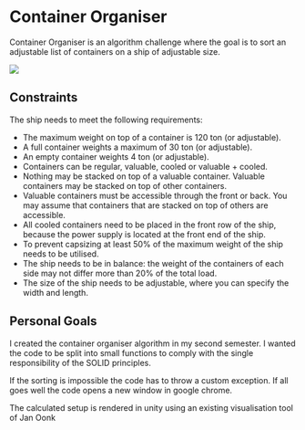 

# Container Organiser

Container Organiser is an algorithm challenge where the goal is to sort an adjustable list of containers on a ship of adjustable size.

![](https://i.imgur.com/U2Z76aA.png)

## Constraints 

The ship needs to meet the following requirements:

-  The maximum weight on top of a container is 120 ton (or adjustable).
-  A full container weights a maximum of 30 ton (or adjustable). 
-  An empty container weights 4 ton (or adjustable).
- Containers can be regular, valuable, cooled or valuable + cooled. 
- Nothing may be stacked on top of a valuable container. Valuable containers may be stacked on top of other containers.
- Valuable containers must be accessible through the front or back. You may assume that containers that are stacked on top of others are accessible.
- All cooled containers need to be placed in the front row of the ship, because the power supply is located at the front end of the ship.
- To prevent capsizing at least 50% of the maximum weight of the ship needs to be utilised.
-  The ship needs to be in balance: the weight of the containers of each side may not differ more than 20% of the total load.
- The size of the ship needs to be adjustable, where you can specify the width and length.


## Personal Goals

I created the container organiser algorithm in my second semester. I wanted the code  to be split into small functions to comply with the single responsibility of the SOLID principles.

If the sorting is impossible the code has to throw a custom exception. If all goes well the code opens a new window in google chrome.

The calculated setup is rendered in unity using an existing visualisation tool of Jan Oonk



